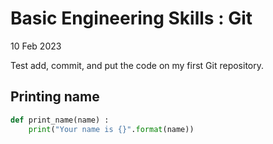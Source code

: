 # Basic Engineering Skills : Git
10 Feb 2023

Test add, commit, and put the code on my first Git repository.

## Printing name

```py
def print_name(name) :
    print("Your name is {}".format(name))
```